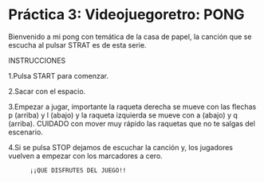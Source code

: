 # Práctica 3: Videojuegoretro: PONG

Bienvenido a mi pong con temática de la casa de papel, la canción que se
escucha al pulsar STRAT es de esta serie.

INSTRUCCIONES

1.Pulsa START para comenzar.

2.Sacar con el espacio.

3.Empezar a jugar, importante la raqueta derecha se mueve con las flechas p
(arriba) y  l (abajo) y la raqueta izquierda se mueve con a (abajo) y q (arriba).
CUIDADO con mover muy rápido las raquetas que no te salgas del escenario.

4.Si se pulsa STOP dejamos de escuchar la canción y, los jugadores vuelven a
empezar con los marcadores a cero.

          ¡¡QUE DISFRUTES DEL JUEGO!!

